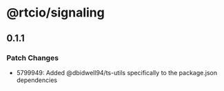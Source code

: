 # @rtcio/signaling

## 0.1.1

### Patch Changes

- 5799949: Added @dbidwell94/ts-utils specifically to the package.json dependencies

